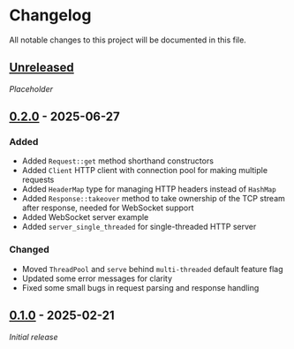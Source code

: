 # Changelog

All notable changes to this project will be documented in this file.

## [Unreleased]

_Placeholder_

## [0.2.0] - 2025-06-27

### Added

-   Added `Request::get` method shorthand constructors
-   Added `Client` HTTP client with connection pool for making multiple requests
-   Added `HeaderMap` type for managing HTTP headers instead of `HashMap`
-   Added `Response::takeover` method to take ownership of the TCP stream after response, needed for WebSocket support
-   Added WebSocket server example
-   Added `server_single_threaded` for single-threaded HTTP server

### Changed

-   Moved `ThreadPool` and `serve` behind `multi-threaded` default feature flag
-   Updated some error messages for clarity
-   Fixed some small bugs in request parsing and response handling

## [0.1.0] - 2025-02-21

_Initial release_

[Unreleased]: https://github.com/bplaat/crates/compare/small-http%2Fv0.2.0...HEAD
[0.2.0]: https://github.com/bplaat/crates/releases/tag/small-http%2Fv0.2.0
[0.1.0]: https://github.com/bplaat/crates/releases/tag/small-http%2Fv0.1.0
